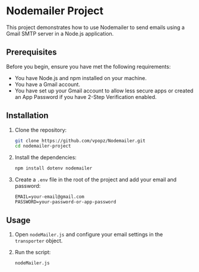 # Nodemailer Project

This project demonstrates how to use Nodemailer to send emails using a Gmail SMTP server in a Node.js application.

## Prerequisites

Before you begin, ensure you have met the following requirements:

- You have Node.js and npm installed on your machine.
- You have a Gmail account.
- You have set up your Gmail account to allow less secure apps or created an App Password if you have 2-Step Verification enabled.

## Installation

1. Clone the repository:

    ```bash
    git clone https://github.com/vpopz/Nodemailer.git
    cd nodemailer-project
    ```

2. Install the dependencies:

    ```bash
    npm install dotenv nodemailer
    ```

3. Create a `.env` file in the root of the project and add your email and password:

    ```env
    EMAIL=your-email@gmail.com
    PASSWORD=your-password-or-app-password
    ```

## Usage

1. Open `nodeMailer.js` and configure your email settings in the `transporter` object.

2. Run the script:

    ```bash
    nodeMailer.js
    ```

